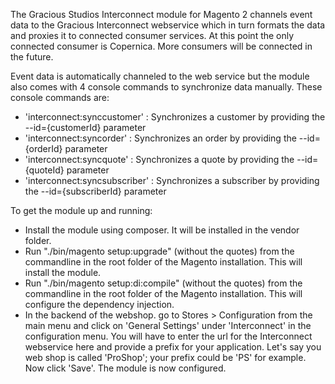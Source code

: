 The Gracious Studios Interconnect module for Magento 2 channels event data to the Gracious Interconnect webservice 
which in turn formats the data and proxies it to connected consumer services. At this point the only connected consumer
is Copernica. More consumers will be connected in the future.

Event data is automatically channeled to the web service but the module also comes with 4 console commands to 
synchronize data manually. These console commands are:
- 'interconnect:synccustomer' :     Synchronizes a customer by providing the --id={customerId} parameter
- 'interconnect:syncorder' :        Synchronizes an order by providing the --id={orderId} parameter
- 'interconnect:syncquote' :        Synchronizes a quote by providing the --id={quoteId} parameter
- 'interconnect:syncsubscriber' :   Synchronizes a subscriber by providing the --id={subscriberId} parameter

To get the module up and running:
- Install the module using composer. It will be installed in the vendor folder.
- Run "./bin/magento setup:upgrade" (without the quotes) from the commandline in the root folder of the Magento 
installation. This will install the module.
- Run "./bin/magento setup:di:compile" (without the quotes) from the commandline in the root folder of the Magento 
installation. This will configure the dependency injection.
- In the backend of the webshop. go to Stores > Configuration from the main menu and click on 'General Settings' 
under 'Interconnect' in the configuration menu. You will have to enter the url for the Interconnect webservice here and
provide a prefix for your application. Let's say you web shop is called 'ProShop'; your prefix could be 'PS' for 
example. Now click 'Save'. The module is now configured.